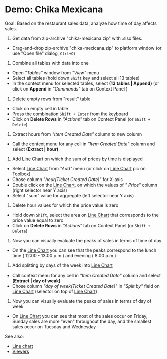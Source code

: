 <!-- TITLE: Demo: Chika Mexicana -->
<!-- SUBTITLE: -->

# Demo: Chika Mexicana

Goal: Based on the restaurant sales data, analyze how time of day affects sales.

1. Get data from zip-archive "chika-mexicana.zip" with .slsx files.

* Drag-and-drop zip-archive "chika-mexicana.zip" to platform window (or use "Open file"
  dialog, ```Ctrl+O```)

1. Combine all tables with data into one

* Open *"Tables"* window from *"View"* menu
* Select all tables (hold down ```Shift``` key and select all 13 tables)
* In the context menu for selected tables, select **(13 tables | Append)** (or click on **Append**
  in *"Commands"* tab on Context Panel )

1. Delete empty rows from "result" table

* Click on empty cell in table
* Press the combination ```Shift + Enter``` from the keyboard
* Click on **Delete Rows** in *"Actions"* tab on Context Panel (or ```Shift + Delete```)

1. Extract hours from  *"Item Created Date"* column to new column

* Call the context menu for any cell in *"Item Created Date"* column and select **(Extract | hour)**

1. Add [Line Chart](../../visualize/viewers/line-chart.md) on which the sum of prices by time is displayed

* Select [Line Chart](../../visualize/viewers/line-chart.md) from *"Add"* menu (or click
  on [Line Chart](../../visualize/viewers/line-chart.md) pic on Toolbox)
* Chose column *"hour(Ticket Created Date)"* for X-axis
* Double click on the [Line Chart](../../visualize/viewers/line-chart.md), on which the values of *"
  Price"* column (right selector near Y axis)
* Select "sum" value for aggregate (left selector near Y axis)

1. Delete hour values for which the price value is zero

* Hold down ```Shift```, select the area on [Line Chart](../../visualize/viewers/line-chart.md)
  that corresponds to the price value equal to zero
* Click on **Delete Rows** in *"Actions"* tab on Context Panel (or ```Shift + Delete```)

1. Now you can visually evaluate the peaks of sales in terms of time of day

* On the [Line Chart](../../visualize/viewers/line-chart.md) you can see that the peaks correspond to the lunch time (
  12:00 - 13:00 p.m.) and evening ( 8:00 p.m.)

1. Add splitting by days of the week into [Line Chart](../../visualize/viewers/line-chart.md)

* Call context menu for any cell in *"Item Created Date"* column and select **(Extract | day of weak)**
* Chose column *"day of week(Ticket Created Date)"* in *"Split by"* field
  on [Line Chart](../../visualize/viewers/line-chart.md)
  (selector on top of [Line Chart](../../visualize/viewers/line-chart.md))

1. Now you can visually evaluate the peaks of sales in terms of day of week

* On [Line Chart](../../visualize/viewers/line-chart.md) you can see that most of the sales occur on Friday, Sunday
  sales are more "even" throughout the day, and the smallest sales occur on Tuesday and Wednesday

See also:

* [Line chart](../../visualize/viewers/line-chart.md)
* [Viewers](../../visualize/viewers/viewers.md)
